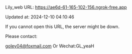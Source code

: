 Lily_web URL: https://ae6d-61-165-102-156.ngrok-free.app

Updated at: 2024-12-10 04:10:46

If you cannot open this URL, the server might be down.

Please contact: 

goley04@foxmail.com Or Wechat:GL_yeaH